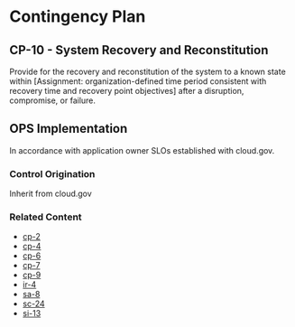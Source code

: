 # Contingency Plan
## CP-10 - System Recovery and Reconstitution

Provide for the recovery and reconstitution of the system to a known state within [Assignment: organization-defined time period consistent with recovery time and recovery point objectives] after a disruption, compromise, or failure.

## OPS Implementation

In accordance with application owner SLOs established with cloud.gov.

### Control Origination

Inherit from cloud.gov

### Related Content

* [cp-2](../cp-02/index.md)
* [cp-4](../cp-04/index.md)
* [cp-6](../cp-06/index.md)
* [cp-7](../cp-07/index.md)
* [cp-9](../cp-09/index.md)
* [ir-4](../ir-04/index.md)
* [sa-8](../sa-08/index.md)
* [sc-24](../sc-24/index.md)
* [si-13](../si-13/index.md)
